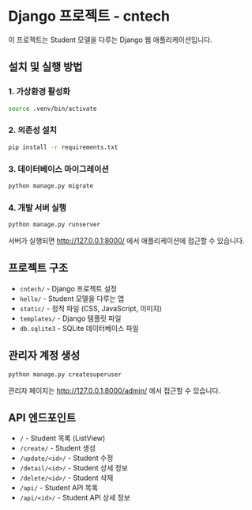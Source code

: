 # Django 프로젝트 - cntech

이 프로젝트는 Student 모델을 다루는 Django 웹 애플리케이션입니다.

## 설치 및 실행 방법

### 1. 가상환경 활성화
```bash
source .venv/bin/activate
```

### 2. 의존성 설치
```bash
pip install -r requirements.txt
```

### 3. 데이터베이스 마이그레이션
```bash
python manage.py migrate
```

### 4. 개발 서버 실행
```bash
python manage.py runserver
```

서버가 실행되면 http://127.0.0.1:8000/ 에서 애플리케이션에 접근할 수 있습니다.

## 프로젝트 구조

- `cntech/` - Django 프로젝트 설정
- `hello/` - Student 모델을 다루는 앱
- `static/` - 정적 파일 (CSS, JavaScript, 이미지)
- `templates/` - Django 템플릿 파일
- `db.sqlite3` - SQLite 데이터베이스 파일

## 관리자 계정 생성

```bash
python manage.py createsuperuser
```

관리자 페이지는 http://127.0.0.1:8000/admin/ 에서 접근할 수 있습니다.

## API 엔드포인트

- `/` - Student 목록 (ListView)
- `/create/` - Student 생성
- `/update/<id>/` - Student 수정
- `/detail/<id>/` - Student 상세 정보
- `/delete/<id>/` - Student 삭제
- `/api/` - Student API 목록
- `/api/<id>/` - Student API 상세 정보 